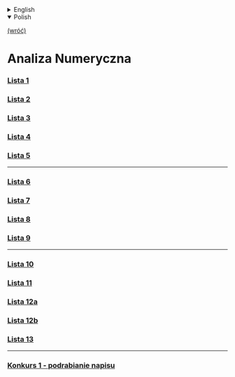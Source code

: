 <details>
    <summary>English</summary>

[(back)](../)
# Numerical Analysis


</details>

<details open>
    <summary>Polish</summary>

[(wróć)](../)
# **A**naliza **N**umeryczna
### [Lista 1](./Lista1)
### [Lista 2](./Lista2)
### [Lista 3](./Lista3)
### [Lista 4](./Lista4)
### [Lista 5](./Lista5)
___
### [Lista 6](./Lista6)
### [Lista 7](./Lista7)
### [Lista 8](./Lista8)
### [Lista 9](./Lista9)
___
### [Lista 10](./Lista10)
### [Lista 11](./Lista11)
### [Lista 12a](./Lista12a)
### [Lista 12b](./Lista12b)
### [Lista 13](./Lista13)
___
### [Konkurs 1 - podrabianie napisu](https://github.com/PatrykFlama/MiniProjects/tree/main/NIFS3)

</details>



